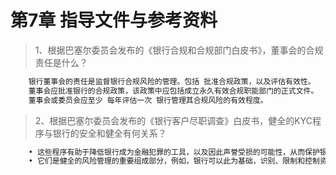 # 第7章 指导文件与参考资料

> 1、根据巴塞尔委员会发布的《银行合规和合规部门白皮书》，董事会的合规责任是什么？
``` bash
	银行董事会的责任是监督银行合规风险的管理。包括 批准合规政策，以及评估有效性。
	董事会应批准银行的合规政策，该政策中应包括成立永久有效合规职能部门的正式文件。
	董事会或委员会应至少 每年评估一次 银行管理其合规风险的有效程度。
```

> 2、根据巴塞尔委员会发布的《银行客户尽职调查》白皮书，健全的KYC程序与银行的安全和健全有何关系？
``` bash
	• 这些程序有助于降低银行成为金融犯罪的工具，以及因此声誉受损的可能性，从而保护银行的声誉，并保障银行系统的完整性；而且
	• 它们是健全的风险管理的重要组成部分，例如，银行可以此为基础，识别、限制和控制资产和负债（包括管理下资产）的风险。
```
